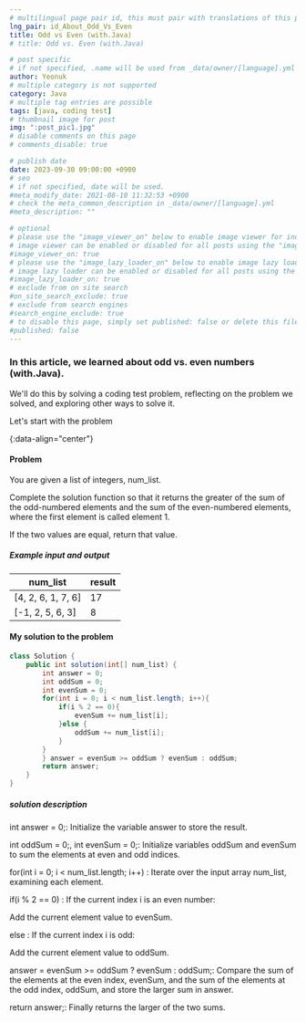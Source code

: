```yaml
---
# multilingual page pair id, this must pair with translations of this page. (This name must be unique)
lng_pair: id_About_Odd_Vs_Even
title: Odd vs Even (with.Java)
# title: Odd vs. Even (with.Java)

# post specific
# if not specified, .name will be used from _data/owner/[language].yml
author: Yeonuk
# multiple category is not supported
category: Java
# multiple tag entries are possible
tags: [java, coding test]
# thumbnail image for post
img: ":post_pic1.jpg"
# disable comments on this page
# comments_disable: true

# publish date
date: 2023-09-30 09:00:00 +0900
# seo
# if not specified, date will be used.
#meta_modify_date: 2021-08-10 11:32:53 +0900
# check the meta_common_description in _data/owner/[language].yml
#meta_description: ""

# optional
# please use the "image_viewer_on" below to enable image viewer for individual pages or posts (_posts/ or [language]/_posts folders).
# image viewer can be enabled or disabled for all posts using the "image_viewer_posts: true" setting in _data/conf/main.yml.
#image_viewer_on: true
# please use the "image_lazy_loader_on" below to enable image lazy loader for individual pages or posts (_posts/ or [language]/_posts folders).
# image lazy loader can be enabled or disabled for all posts using the "image_lazy_loader_posts: true" setting in _data/conf/main.yml.
#image_lazy_loader_on: true
# exclude from on site search
#on_site_search_exclude: true
# exclude from search engines
#search_engine_exclude: true
# to disable this page, simply set published: false or delete this file
#published: false
---
```


<!-- outline-start -->

### In this article, we learned about odd vs. even numbers (with.Java).

We'll do this by solving a coding test problem, reflecting on the problem we solved, and exploring other ways to solve it.

Let's start with the problem

{:data-align="center"}

<!-- outline-end -->

#### Problem

You are given a list of integers, num_list.

Complete the solution function so that it returns the greater of the sum of the odd-numbered elements and the sum of the even-numbered elements, where the first element is called element 1.

If the two values are equal, return that value.

##### Example input and output

| num_list           | result |
| ------------------ | ------ |
| [4, 2, 6, 1, 7, 6] | 17     |
| [-1, 2, 5, 6, 3]   | 8      |

<!-- | start_num | end_num | result |
| --------- | ------- | ------ |
| 10 | 3 | 0 | -->

#### My solution to the problem

```java
class Solution {
    public int solution(int[] num_list) {
        int answer = 0;
        int oddSum = 0;
        int evenSum = 0;
        for(int i = 0; i < num_list.length; i++){
            if(i % 2 == 0){
                evenSum += num_list[i];
            }else {
                oddSum += num_list[i];
            }
        }
        } answer = evenSum >= oddSum ? evenSum : oddSum;
        return answer;
    }
}
```

##### solution description

int answer = 0;: Initialize the variable answer to store the result.

int oddSum = 0;, int evenSum = 0;: Initialize variables oddSum and evenSum to sum the elements at even and odd indices.

for(int i = 0; i < num_list.length; i++) : Iterate over the input array num_list, examining each element.

if(i % 2 == 0) : If the current index i is an even number:

Add the current element value to evenSum.

else : If the current index i is odd:

Add the current element value to oddSum.

answer = evenSum >= oddSum ? evenSum : oddSum;: Compare the sum of the elements at the even index, evenSum, and the sum of the elements at the odd index, oddSum, and store the larger sum in answer.

return answer;: Finally returns the larger of the two sums.
